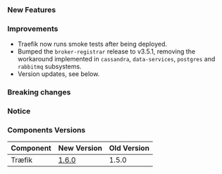 ### New Features


### Improvements

- Traefik now runs smoke tests after being deployed.
- Bumped the `broker-registrar` release to v3.5.1, removing the workaround
  implemented in `cassandra`, `data-services`, `postgres` and  `rabbitmq`
  subsystems.
- Version updates, see below.

### Breaking changes


### Notice



### Components Versions

Component | New Version | Old Version
---|---|---
Træfik | [1.6.0](https://github.com/gstackio/traefik-boshrelease/releases/tag/v1.6.0) | 1.5.0
